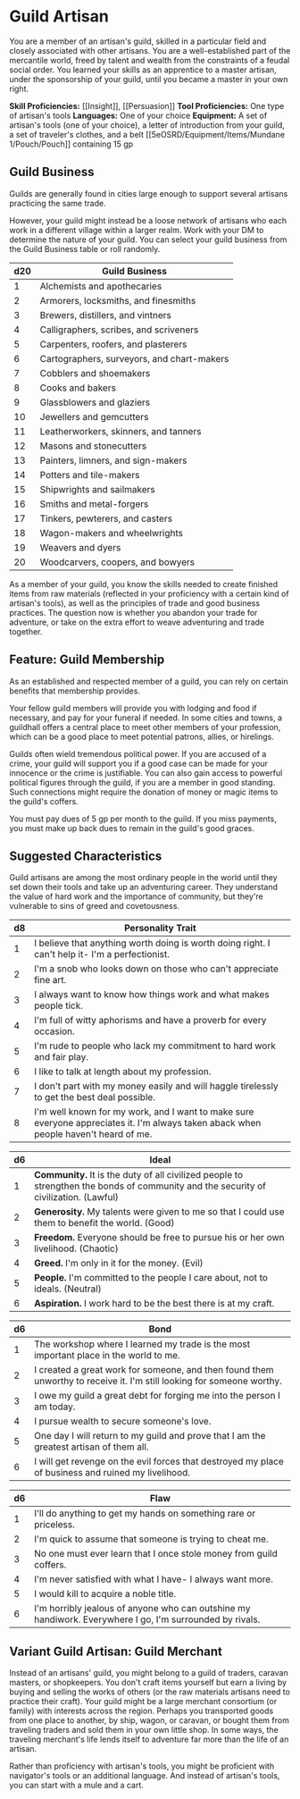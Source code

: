 # Guild Artisan

You are a member of an artisan's guild, skilled in a particular field and closely associated with other artisans. You are a well-established part of the mercantile world, freed by talent and wealth from the constraints of a feudal social order. You learned your skills as an apprentice to a master artisan, under the sponsorship of your guild, until you became a master in your own right.

**Skill Proficiencies:** [[Insight]], [[Persuasion]] 
**Tool Proficiencies:** One type of artisan's tools
**Languages:** One of your choice
**Equipment:** A set of artisan's tools (one of your choice), a letter of introduction from your guild, a set of traveler's clothes, and a belt [[5eOSRD/Equipment/Items/Mundane 1/Pouch/Pouch]] containing 15 gp

## Guild Business

Guilds are generally found in cities large enough to support several artisans practicing the same trade.

However, your guild might instead be a loose network of artisans who each work in a different village within a larger realm. Work with your DM to determine the nature of your guild. You can select your guild business from the Guild Business table or roll randomly.

| d20 | Guild Business                             |
| --- | ------------------------------------------ |
| 1   | Alchemists and apothecaries                |
| 2   | Armorers, locksmiths, and finesmiths       |
| 3   | Brewers, distillers, and vintners          |
| 4   | Calligraphers, scribes, and scriveners     |
| 5   | Carpenters, roofers, and plasterers        |
| 6   | Cartographers, surveyors, and chart-makers |
| 7   | Cobblers and shoemakers                    |
| 8   | Cooks and bakers                           |
| 9   | Glassblowers and glaziers                  |
| 10  | Jewellers and gemcutters                   |
| 11  | Leatherworkers, skinners, and tanners      |
| 12  | Masons and stonecutters                    |
| 13  | Painters, limners, and sign-makers         |
| 14  | Potters and tile-makers                    |
| 15  | Shipwrights and sailmakers                 |
| 16  | Smiths and metal-forgers                   |
| 17  | Tinkers, pewterers, and casters            |
| 18  | Wagon-makers and wheelwrights              |
| 19  | Weavers and dyers                          |
| 20  | Woodcarvers, coopers, and bowyers          |

As a member of your guild, you know the skills needed to create finished items from raw materials (reflected in your proficiency with a certain kind of artisan's tools), as well as the principles of trade and good business practices. The question now is whether you abandon your trade for adventure, or take on the extra effort to weave adventuring and trade together.

## Feature: Guild Membership

As an established and respected member of a guild, you can rely on certain benefits that membership provides.

Your fellow guild members will provide you with lodging and food if necessary, and pay for your funeral if needed. In some cities and towns, a guildhall offers a central place to meet other members of your profession, which can be a good place to meet potential patrons, allies, or hirelings.

Guilds often wield tremendous political power. If you are accused of a crime, your guild will support you if a good case can be made for your innocence or the crime is justifiable. You can also gain access to powerful political figures through the guild, if you are a member in good standing. Such connections might require the donation of money or magic items to the guild's coffers.

You must pay dues of 5 gp per month to the guild. If you miss payments, you must make up back dues to remain in the guild's good graces.

## Suggested Characteristics

Guild artisans are among the most ordinary people in the world until they set down their tools and take up an adventuring career. They understand the value of hard work and the importance of community, but they're vulnerable to sins of greed and covetousness.

| d8  | Personality Trait                                                                                                                    |
| --- | ------------------------------------------------------------------------------------------------------------------------------------ |
| 1   | I believe that anything worth doing is worth doing right. I can't help it- I'm a perfectionist.                                      |
| 2   | I'm a snob who looks down on those who can't appreciate fine art.                                                                    |
| 3   | I always want to know how things work and what makes people tick.                                                                    |
| 4   | I'm full of witty aphorisms and have a proverb for every occasion.                                                                   |
| 5   | I'm rude to people who lack my commitment to hard work and fair play.                                                                |
| 6   | I like to talk at length about my profession.                                                                                        |
| 7   | I don't part with my money easily and will haggle tirelessly to get the best deal possible.                                          |
| 8   | I'm well known for my work, and I want to make sure everyone appreciates it. I'm always taken aback when people haven't heard of me. |

| d6  | Ideal                                                                                                                             |
| --- | --------------------------------------------------------------------------------------------------------------------------------- |
| 1   | **Community.** It is the duty of all civilized people to strengthen the bonds of community and the security of civilization. (Lawful) |
| 2   | **Generosity.** My talents were given to me so that I could use them to benefit the world. (Good)                                     |
| 3   | **Freedom.** Everyone should be free to pursue his or her own livelihood. (Chaotic)                                                   |
| 4   | **Greed.** I'm only in it for the money. (Evil)                                                                                       |
| 5   | **People.** I'm committed to the people I care about, not to ideals. (Neutral)                                                        |
| 6   | **Aspiration.** I work hard to be the best there is at my craft.                                                                      |
 
| d6  | Bond                                                                                                                  |
| --- | --------------------------------------------------------------------------------------------------------------------- |
| 1   | The workshop where I learned my trade is the most important place in the world to me.                                 |
| 2   | I created a great work for someone, and then found them unworthy to receive it. I'm still looking for someone worthy. |
| 3   | I owe my guild a great debt for forging me into the person I am today.                                                |
| 4   | I pursue wealth to secure someone's love.                                                                             |
| 5   | One day I will return to my guild and prove that I am the greatest artisan of them all.                               |
| 6   | I will get revenge on the evil forces that destroyed my place of business and ruined my livelihood.                   |
 
| d6  | Flaw                                                                                                     |
| --- | -------------------------------------------------------------------------------------------------------- |
| 1   | I'll do anything to get my hands on something rare or priceless.                                         |
| 2   | I'm quick to assume that someone is trying to cheat me.                                                  |
| 3   | No one must ever learn that I once stole money from guild coffers.                                       |
| 4   | I'm never satisfied with what I have- I always want more.                                                |
| 5   | I would kill to acquire a noble title.                                                                   |
| 6   | I'm horribly jealous of anyone who can outshine my handiwork. Everywhere I go, I'm surrounded by rivals. |

## Variant Guild Artisan: Guild Merchant

Instead of an artisans' guild, you might belong to a guild of traders, caravan masters, or shopkeepers. You don't craft items yourself but earn a living by buying and selling the works of others (or the raw materials artisans need to practice their craft). Your guild might be a large merchant consortium (or family) with interests across the region. Perhaps you transported goods from one place to another, by ship, wagon, or caravan, or bought them from traveling traders and sold them in your own little shop. In some ways, the traveling merchant's life lends itself to adventure far more than the life of an artisan.

Rather than proficiency with artisan's tools, you might be proficient with navigator's tools or an additional language. And instead of artisan's tools, you can start with a mule and a cart.